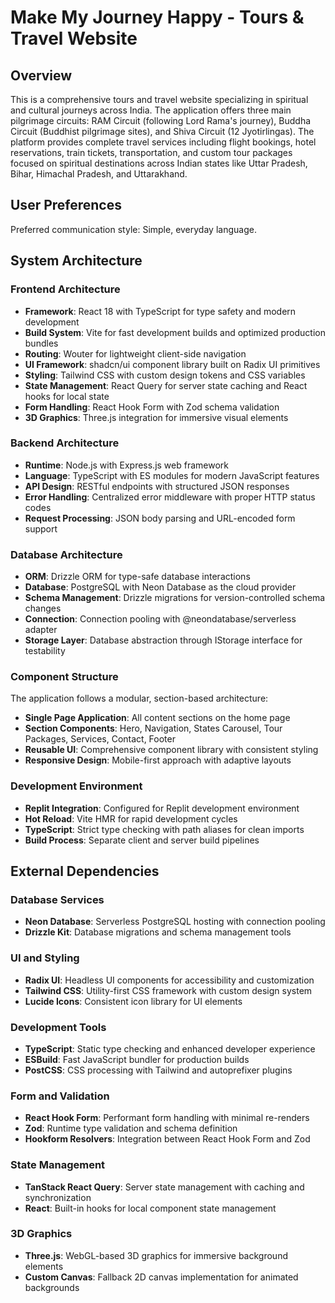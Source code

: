 # Make My Journey Happy - Tours & Travel Website

## Overview

This is a comprehensive tours and travel website specializing in spiritual and cultural journeys across India. The application offers three main pilgrimage circuits: RAM Circuit (following Lord Rama's journey), Buddha Circuit (Buddhist pilgrimage sites), and Shiva Circuit (12 Jyotirlingas). The platform provides complete travel services including flight bookings, hotel reservations, train tickets, transportation, and custom tour packages focused on spiritual destinations across Indian states like Uttar Pradesh, Bihar, Himachal Pradesh, and Uttarakhand.

## User Preferences

Preferred communication style: Simple, everyday language.

## System Architecture

### Frontend Architecture
- **Framework**: React 18 with TypeScript for type safety and modern development
- **Build System**: Vite for fast development builds and optimized production bundles
- **Routing**: Wouter for lightweight client-side navigation
- **UI Framework**: shadcn/ui component library built on Radix UI primitives
- **Styling**: Tailwind CSS with custom design tokens and CSS variables
- **State Management**: React Query for server state caching and React hooks for local state
- **Form Handling**: React Hook Form with Zod schema validation
- **3D Graphics**: Three.js integration for immersive visual elements

### Backend Architecture
- **Runtime**: Node.js with Express.js web framework
- **Language**: TypeScript with ES modules for modern JavaScript features
- **API Design**: RESTful endpoints with structured JSON responses
- **Error Handling**: Centralized error middleware with proper HTTP status codes
- **Request Processing**: JSON body parsing and URL-encoded form support

### Database Architecture
- **ORM**: Drizzle ORM for type-safe database interactions
- **Database**: PostgreSQL with Neon Database as the cloud provider
- **Schema Management**: Drizzle migrations for version-controlled schema changes
- **Connection**: Connection pooling with @neondatabase/serverless adapter
- **Storage Layer**: Database abstraction through IStorage interface for testability

### Component Structure
The application follows a modular, section-based architecture:
- **Single Page Application**: All content sections on the home page
- **Section Components**: Hero, Navigation, States Carousel, Tour Packages, Services, Contact, Footer
- **Reusable UI**: Comprehensive component library with consistent styling
- **Responsive Design**: Mobile-first approach with adaptive layouts

### Development Environment
- **Replit Integration**: Configured for Replit development environment
- **Hot Reload**: Vite HMR for rapid development cycles
- **TypeScript**: Strict type checking with path aliases for clean imports
- **Build Process**: Separate client and server build pipelines

## External Dependencies

### Database Services
- **Neon Database**: Serverless PostgreSQL hosting with connection pooling
- **Drizzle Kit**: Database migrations and schema management tools

### UI and Styling
- **Radix UI**: Headless UI components for accessibility and customization
- **Tailwind CSS**: Utility-first CSS framework with custom design system
- **Lucide Icons**: Consistent icon library for UI elements

### Development Tools
- **TypeScript**: Static type checking and enhanced developer experience
- **ESBuild**: Fast JavaScript bundler for production builds
- **PostCSS**: CSS processing with Tailwind and autoprefixer plugins

### Form and Validation
- **React Hook Form**: Performant form handling with minimal re-renders
- **Zod**: Runtime type validation and schema definition
- **Hookform Resolvers**: Integration between React Hook Form and Zod

### State Management
- **TanStack React Query**: Server state management with caching and synchronization
- **React**: Built-in hooks for local component state management

### 3D Graphics
- **Three.js**: WebGL-based 3D graphics for immersive background elements
- **Custom Canvas**: Fallback 2D canvas implementation for animated backgrounds